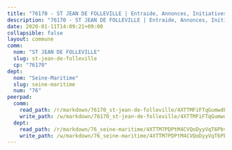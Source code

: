 ```yaml
---
title: "76170 - ST JEAN DE FOLLEVILLE | Entraide, Annonces, Initiatives"
description: "76170 - ST JEAN DE FOLLEVILLE | Entraide, Annonces, Initiatives"
date: 2020-01-11T14:09:21+09:00
collapsible: false
layout: commune
comm:
  nom: "ST JEAN DE FOLLEVILLE"
  slug: st-jean-de-folleville
  cp: "76170"
dept:
  nom: "Seine-Maritime"
  slug: seine-maritime
  num: "76"
peerpad:
  comm:
    read_path: /r/markdown/76170_st-jean-de-folleville/4XTTMFiFTqGumwdPBdCZi24J34CMgTQby8YjY2bih2GTY97ge
    write_path: /w/markdown/76170_st-jean-de-folleville/4XTTMFiFTqGumwdPBdCZi24J34CMgTQby8YjY2bih2GTY97ge-K3TgUR7TPxSb1gmeCnF1RAD9xsAguebM9YCqQkwGVVSBMNGqcRrVKke56yYtjPxVL8d8ubzag3Bv8Ncz3YZxnkyMdm1tH2Mu7y3TFwgkCzybcWEESRXSjFYiAcvVkSy3vsLJMf1U
  dept:
    read_path: /r/markdown/76_seine-maritime/4XTTM7PDPtM4CVQoDyyVqT6Pbvj1SVtndpXJdTDsc7xwdMTdt
    write_path: /w/markdown/76_seine-maritime/4XTTM7PDPtM4CVQoDyyVqT6Pbvj1SVtndpXJdTDsc7xwdMTdt-K3TgUmo7Qwp8ZQz8qKFjC8WCY27ypEpX2c8BXeSV9rrPY1zRZn2SrYwkBXF8VnHkcepiXsccFfKHYuT2JNgSMXxLRaUGRu6o5B3BB15nZxEho97cTz3yC4eRTX4hZM1hcyAZrn8r
---
```


